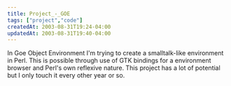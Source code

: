 ```yaml
---
title: Project_-_GOE
tags: ["project","code"]
createdAt: 2003-08-31T19:24-04:00
updatedAt: 2003-08-31T19:40-04:00
---
```


In Goe Object Environment I'm trying to create a smalltalk-like environment in Perl. This is possible through use of GTK bindings for a environment browser and Perl's own reflexive nature. This project has a lot of potential but I only touch it every other year or so.

